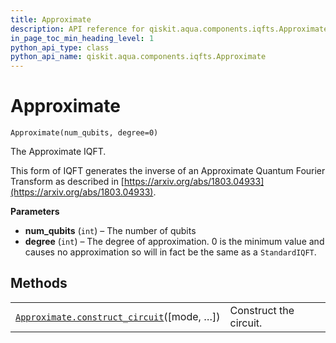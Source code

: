 ```yaml
---
title: Approximate
description: API reference for qiskit.aqua.components.iqfts.Approximate
in_page_toc_min_heading_level: 1
python_api_type: class
python_api_name: qiskit.aqua.components.iqfts.Approximate
---
```


# Approximate

<span id="qiskit.aqua.components.iqfts.Approximate" />

`Approximate(num_qubits, degree=0)`

The Approximate IQFT.

This form of IQFT generates the inverse of an Approximate Quantum Fourier Transform as described in [https://arxiv.org/abs/1803.04933](https://arxiv.org/abs/1803.04933).

**Parameters**

*   **num\_qubits** (`int`) – The number of qubits
*   **degree** (`int`) – The degree of approximation. 0 is the minimum value and causes no approximation so will in fact be the same as a `StandardIQFT`.

## Methods

|                                                                                                                                                                        |                        |
| ---------------------------------------------------------------------------------------------------------------------------------------------------------------------- | ---------------------- |
| [`Approximate.construct_circuit`](qiskit.aqua.components.iqfts.Approximate.construct_circuit "qiskit.aqua.components.iqfts.Approximate.construct_circuit")(\[mode, …]) | Construct the circuit. |

